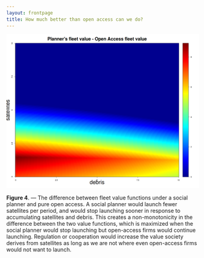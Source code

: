 ```yaml
---
layout: frontpage
title: How much better than open access can we do?
---
```


<!-- <div class="navbar">
  <div class="navbar-inner">
      <ul class="nav">
          <li><a href="tian2016_fig4.html">prev</a></li>
          <li><a href="isletc6_fig4.html">next</a></li>
      </ul>
  </div>
</div> -->

![The gains from optimal launch control](../../assets/bigpublpics/value_diff_1.png)

**Figure 4**. &mdash; The difference between fleet value functions under a social planner and pure open access. A social planner would launch fewer satellites per period, and would stop launching sooner in response to accumulating satellites and debris. This creates a non-monotonicity in the difference between the two value functions, which is maximized when the social planner would stop launching but open-access firms would continue launching. Regulation or cooperation would increase the value society derives from satellites as long as we are not where even open-access firms would not want to launch.
